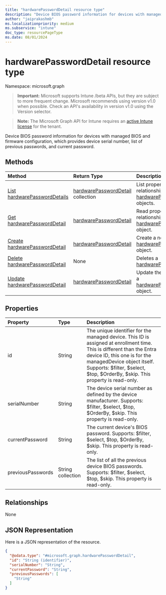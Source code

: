 ```yaml
---
title: "hardwarePasswordDetail resource type"
description: "Device BIOS password information for devices with managed BIOS and firmware configuration, which provides device serial number, list of previous passwords, and current password."
author: "jaiprakashmb"
ms.localizationpriority: medium
ms.subservice: "intune"
doc_type: resourcePageType
ms.date: 08/01/2024
---
```


# hardwarePasswordDetail resource type

Namespace: microsoft.graph

> **Important:** Microsoft supports Intune /beta APIs, but they are subject to more frequent change. Microsoft recommends using version v1.0 when possible. Check an API's availability in version v1.0 using the Version selector.

> **Note:** The Microsoft Graph API for Intune requires an [active Intune license](https://go.microsoft.com/fwlink/?linkid=839381) for the tenant.

Device BIOS password information for devices with managed BIOS and firmware configuration, which provides device serial number, list of previous passwords, and current password.

## Methods
|Method|Return Type|Description|
|:---|:---|:---|
|[List hardwarePasswordDetails](../api/intune-deviceconfig-hardwarepassworddetail-list.md)|[hardwarePasswordDetail](../resources/intune-deviceconfig-hardwarepassworddetail.md) collection|List properties and relationships of the [hardwarePasswordDetail](../resources/intune-deviceconfig-hardwarepassworddetail.md) objects.|
|[Get hardwarePasswordDetail](../api/intune-deviceconfig-hardwarepassworddetail-get.md)|[hardwarePasswordDetail](../resources/intune-deviceconfig-hardwarepassworddetail.md)|Read properties and relationships of the [hardwarePasswordDetail](../resources/intune-deviceconfig-hardwarepassworddetail.md) object.|
|[Create hardwarePasswordDetail](../api/intune-deviceconfig-hardwarepassworddetail-create.md)|[hardwarePasswordDetail](../resources/intune-deviceconfig-hardwarepassworddetail.md)|Create a new [hardwarePasswordDetail](../resources/intune-deviceconfig-hardwarepassworddetail.md) object.|
|[Delete hardwarePasswordDetail](../api/intune-deviceconfig-hardwarepassworddetail-delete.md)|None|Deletes a [hardwarePasswordDetail](../resources/intune-deviceconfig-hardwarepassworddetail.md).|
|[Update hardwarePasswordDetail](../api/intune-deviceconfig-hardwarepassworddetail-update.md)|[hardwarePasswordDetail](../resources/intune-deviceconfig-hardwarepassworddetail.md)|Update the properties of a [hardwarePasswordDetail](../resources/intune-deviceconfig-hardwarepassworddetail.md) object.|

## Properties
|Property|Type|Description|
|:---|:---|:---|
|id|String|The unique identifier for the managed device. This ID is assigned at enrollment time. This is different than the Entra device ID, this one is for the managedDevice object itself. Supports: $filter, $select, $top, $OrderBy, $skip. This property is read-only.|
|serialNumber|String|The device serial number as defined by the device manufacturer. Supports: $filter, $select, $top, $OrderBy, $skip. This property is read-only.|
|currentPassword|String|The current device's BIOS password. Supports: $filter, $select, $top, $OrderBy, $skip. This property is read-only.|
|previousPasswords|String collection|The list of all the previous device BIOS passwords. Supports: $filter, $select, $top, $skip. This property is read-only.|

## Relationships
None

## JSON Representation
Here is a JSON representation of the resource.
<!-- {
  "blockType": "resource",
  "keyProperty": "id",
  "@odata.type": "microsoft.graph.hardwarePasswordDetail"
}
-->
``` json
{
  "@odata.type": "#microsoft.graph.hardwarePasswordDetail",
  "id": "String (identifier)",
  "serialNumber": "String",
  "currentPassword": "String",
  "previousPasswords": [
    "String"
  ]
}
```